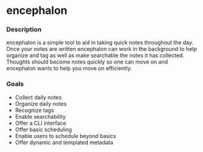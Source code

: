 # encephalon

### Description
encephalon is a simple tool to aid in taking quick notes throughout the day. Once your notes are written encephalon can work in the background to help organize and tag as well as make searchable the notes it has collected. Thoughts should become notes quickly so one can move on and encephalon wants to help you move on efficiently.

### Goals
- Collect daily notes
- Organize daily notes
- Recognize tags
- Enable searchability
- Offer a CLI interface
- Offer basic scheduling
- Enable users to schedule beyond basics
- Offer dynamic and templated metadata